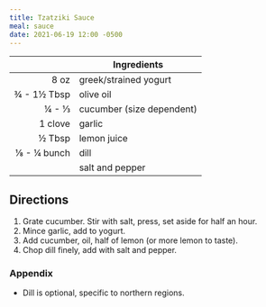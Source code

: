 ```yaml
---
title: Tzatziki Sauce
meal: sauce
date: 2021-06-19 12:00 -0500
---
```


|| Ingredients |
|-:|-|
8 oz        | greek/strained yogurt
¾ - 1½ Tbsp | olive oil
¼ - ⅓       | cucumber (size dependent)
1 clove     | garlic
½ Tbsp      | lemon juice
⅛ - ¼ bunch | dill
&nbsp;      | salt and pepper

## Directions

1. Grate cucumber. Stir with salt, press, set aside for half an hour.
2. Mince garlic, add to yogurt.
3. Add cucumber, oil, half of lemon (or more lemon to taste).
4. Chop dill finely, add with salt and pepper.

### Appendix

* Dill is optional, specific to northern regions.
